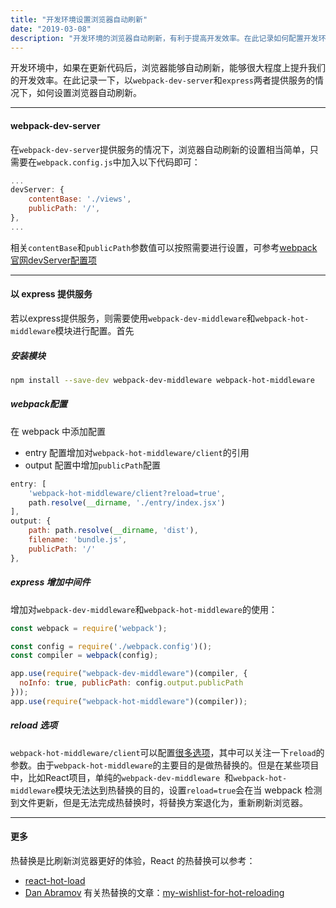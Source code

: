 ```yaml
---
title: "开发环境设置浏览器自动刷新"
date: "2019-03-08"
description: "开发环境的浏览器自动刷新，有利于提高开发效率。在此记录如何配置开发环境的浏览器自动刷新"
---
```




开发环境中，如果在更新代码后，浏览器能够自动刷新，能够很大程度上提升我们的开发效率。在此记录一下，以`webpack-dev-server`和`express`两者提供服务的情况下，如何设置浏览器自动刷新。

------



#### webpack-dev-server

在`webpack-dev-server`提供服务的情况下，浏览器自动刷新的设置相当简单，只需要在`webpack.config.js`中加入以下代码即可：

```javascript
...
devServer: {
    contentBase: './views',
    publicPath: '/',
},
...
```

相关`contentBase`和`publicPath`参数值可以按照需要进行设置，可参考[webpack官网devServer配置项](https://webpack.js.org/guides/development/#using-webpack-dev-middleware)

------



#### 以 express 提供服务

若以express提供服务，则需要使用`webpack-dev-middleware`和`webpack-hot-middleware`模块进行配置。首先

##### 安装模块

```bash
npm install --save-dev webpack-dev-middleware webpack-hot-middleware
```

##### webpack配置

在 webpack 中添加配置

- entry 配置增加对`webpack-hot-middleware/client`的引用
- output 配置中增加`publicPath`配置

```javascript
entry: [
    'webpack-hot-middleware/client?reload=true',
    path.resolve(__dirname, './entry/index.jsx')
],
output: {
    path: path.resolve(__dirname, 'dist'),
    filename: 'bundle.js',
    publicPath: '/'
},
```

##### express 增加中间件

增加对`webpack-dev-middleware`和`webpack-hot-middleware`的使用：

```javascript
const webpack = require('webpack');

const config = require('./webpack.config')();
const compiler = webpack(config);

app.use(require("webpack-dev-middleware")(compiler, {
  noInfo: true, publicPath: config.output.publicPath
}));
app.use(require("webpack-hot-middleware")(compiler));
```

##### reload 选项

`webpack-hot-middleware/client`可以配置[很多选项](https://github.com/webpack-contrib/webpack-hot-middleware#config)，其中可以关注一下`reload`的参数。由于`webpack-hot-middleware`的主要目的是做热替换的。但是在某些项目中，比如React项目，单纯的`webpack-dev-middleware `和`webpack-hot-middleware`模块无法达到热替换的目的，设置`reload=true`会在当 webpack 检测到文件更新，但是无法完成热替换时，将替换方案退化为，重新刷新浏览器。

------



#### 更多

热替换是比刷新浏览器更好的体验，React 的热替换可以参考：

- [react-hot-load](https://github.com/gaearon/react-hot-loader)
- [Dan Abramov](https://mobile.twitter.com/dan_abramov) 有关热替换的文章：[my-wishlist-for-hot-reloading](https://overreacted.io/my-wishlist-for-hot-reloading/)